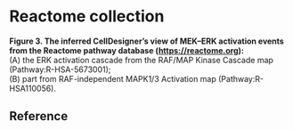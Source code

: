 # Reactome collection

**Figure 3. The inferred CellDesigner’s view of MEK–ERK activation events from the Reactome pathway database (https://reactome.org):**  
(A) the ERK activation cascade from the RAF/MAP Kinase Cascade map (Pathway:R-HSA-5673001);  
(B) part from RAF-independent MAPK1/3 Activation map (Pathway:R-HSA110056).  

## Reference

